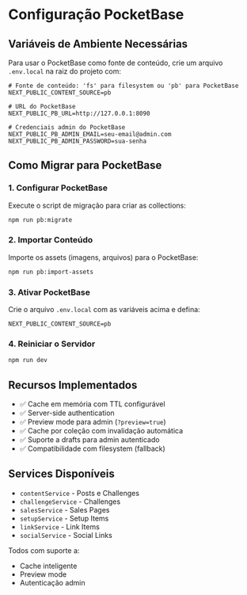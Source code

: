 # Configuração PocketBase

## Variáveis de Ambiente Necessárias

Para usar o PocketBase como fonte de conteúdo, crie um arquivo `.env.local` na raiz do projeto com:

```env
# Fonte de conteúdo: 'fs' para filesystem ou 'pb' para PocketBase
NEXT_PUBLIC_CONTENT_SOURCE=pb

# URL do PocketBase
NEXT_PUBLIC_PB_URL=http://127.0.0.1:8090

# Credenciais admin do PocketBase
NEXT_PUBLIC_PB_ADMIN_EMAIL=seu-email@admin.com
NEXT_PUBLIC_PB_ADMIN_PASSWORD=sua-senha
```

## Como Migrar para PocketBase

### 1. Configurar PocketBase

Execute o script de migração para criar as collections:

```bash
npm run pb:migrate
```

### 2. Importar Conteúdo

Importe os assets (imagens, arquivos) para o PocketBase:

```bash
npm run pb:import-assets
```

### 3. Ativar PocketBase

Crie o arquivo `.env.local` com as variáveis acima e defina:

```env
NEXT_PUBLIC_CONTENT_SOURCE=pb
```

### 4. Reiniciar o Servidor

```bash
npm run dev
```

## Recursos Implementados

- ✅ Cache em memória com TTL configurável
- ✅ Server-side authentication
- ✅ Preview mode para admin (`?preview=true`)
- ✅ Cache por coleção com invalidação automática
- ✅ Suporte a drafts para admin autenticado
- ✅ Compatibilidade com filesystem (fallback)

## Services Disponíveis

- `contentService` - Posts e Challenges
- `challengeService` - Challenges
- `salesService` - Sales Pages
- `setupService` - Setup Items
- `linkService` - Link Items
- `socialService` - Social Links

Todos com suporte a:
- Cache inteligente
- Preview mode
- Autenticação admin


